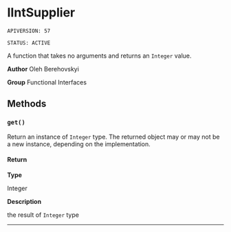 # IIntSupplier

`APIVERSION: 57`

`STATUS: ACTIVE`

A function that takes no arguments and returns an `Integer` value.


**Author** Oleh Berehovskyi


**Group** Functional Interfaces

## Methods
### `get()`

Return an instance of `Integer` type. The returned object may or may not be a new instance, depending on the implementation.

#### Return

**Type**

Integer

**Description**

the result of `Integer` type

---
